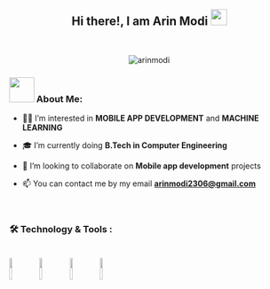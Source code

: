<h2 align="center"> Hi there!, I am <b>Arin Modi</b>
<img src="https://github.com/TheDudeThatCode/TheDudeThatCode/blob/master/Assets/Hi.gif" width="29px"> </h2><br>

<p align="center"> <img src="https://komarev.com/ghpvc/?username=arinmodi&label=Profile%20Visits&color=00A36C&style=flat" alt="arinmodi" /> </p>



### <img src="https://github.com/TheDudeThatCode/TheDudeThatCode/blob/master/Assets/Developer.gif" width="45px"> About Me:

- :raising_hand_man:   I’m interested in <b>MOBILE APP DEVELOPMENT</b> and <b>MACHINE LEARNING</b><br>

- :mortar_board:   I’m currently doing <b>B.Tech in Computer Engineering</b><br>

- :eyes:   I’m looking to collaborate on <b>Mobile app development</b> projects<br>

- 📫   You can contact me by my email <b>arinmodi2306@gmail.com</b><br><br><br>

### :hammer_and_wrench: Technology & Tools : <br><br>

  <code><img width="10%" src="https://www.vectorlogo.zone/logos/java/java-ar21.svg"></code>
  <code><img width="10%" src="https://www.vectorlogo.zone/logos/kotlinlang/kotlinlang-ar21.svg"></code>
  <code><img width="10%" src="https://www.vectorlogo.zone/logos/javascript/javascript-ar21.svg"></code>
  <code><img width="10%" src="https://www.vectorlogo.zone/logos/android/android-ar21.svg"></code>
  
<!---
arinmodi/arinmodi is a ✨ special ✨ repository because its `README.md` (this file) appears on your GitHub profile.
You can click the Preview link to take a look at your changes.
--->
